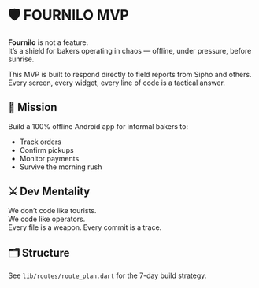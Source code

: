 # 🛡️ FOURNILO MVP

**Fournilo** is not a feature.  
It’s a shield for bakers operating in chaos — offline, under pressure, before sunrise.

This MVP is built to respond directly to field reports from Sipho and others.  
Every screen, every widget, every line of code is a tactical answer.

## 🎯 Mission
Build a 100% offline Android app for informal bakers to:
- Track orders
- Confirm pickups
- Monitor payments
- Survive the morning rush

## ⚔️ Dev Mentality
We don’t code like tourists.  
We code like operators.  
Every file is a weapon. Every commit is a trace.

## 🗂️ Structure
See `lib/routes/route_plan.dart` for the 7-day build strategy.
